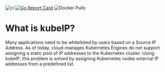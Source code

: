 ![ci](https://github.com/doitintl/kubeip/workflows/ci/badge.svg) [![Go Report Card](https://goreportcard.com/badge/github.com/doitintl/kubeip)](https://goreportcard.com/report/github.com/doitintl/kubeip) ![Docker Pulls](https://img.shields.io/docker/pulls/doitintl/kubeip)

# What is kubeIP?

Many applications need to be whitelisted by users based on a Source IP Address. As of today, cloud-manages Kubernetes Engines do not support
assigning a static pool of IP addresses to the Kubernetes cluster. Using kubeIP, this problem is solved by assigning Kubernetes nodes
external IP addresses from a predefined list.

